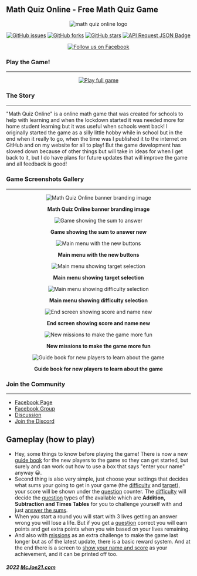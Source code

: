## Math Quiz Online - Free Math Quiz Game
<div align="center">

  <img alt="math quiz online logo" title="math quiz online logo" src="https://static.mcjoe21.com/img/1/banner.png">

  <p>
    <a href="https://github.com/mqo-game/math-quiz-game/issues"><img src="https://img.shields.io/github/issues/mqo-game/math-quiz-game?style=flat-square&logo=github" alt="GitHub issues"></a>
    <a href="https://github.com/mqo-game/math-quiz-game/forks"><img src="https://img.shields.io/github/forks/mqo-game/math-quiz-game?style=flat-square&logo=github" alt="GitHub forks"></a>
    <a href="https://github.com/mqo-game/math-quiz-game/stargazers"><img src="https://img.shields.io/github/stars/mqo-game/math-quiz-game?style=flat-square&logo=github" alt="GitHub stars"></a>
    <a href="https://api.mcjoe21.com/packages/get?id=mqo-game"><img src="https://img.shields.io/badge/API%20Request-JSON-lighthgrey?style=flat-square" alt="API Request JSON Badge "></a>
  </p>

  <p>
    <a href="https://facebook.com/MathQuizOnline"><img src="https://img.shields.io/badge/Follow%20us%20on-Facebook-blue?style=flat-square&logo=facebook" alt="Follow us on Facebook"></a>
  </p>
</div>

### Play the Game!
--------------
<div align="center">
  <p>
    <a href="https://mqo-game.com"><img src="https://img.shields.io/badge/Play%20the%20game-here-orange?style=flat-square" alt="Play full game"></a>
  </p>
</div>

### The Story
---------

"Math Quiz Online" is a online math game that was created for schools to help with learning and when the lockdown started it was needed more for home student learning but it was useful when schools went back!
I originally started the game as a silly little hobby while in school but in the end when it really to go, when the time was I published it to the internet on GitHub and on my website for all to play!
But the game development has slowed down because of other things but will take in ideas for when I get back to it, but I do have plans for future updates that will improve the game and all feedback is good!

### Game Screenshots Gallery
------------------------

<div align="center">
  <img id=gallery1 alt="Math Quiz Online banner branding image" title="Math Quiz Online banner branding image" src=https://mcjoe21.com/math-quiz/images/1-math-quiz-online-banner.jpg>

  **Math Quiz Online banner branding image**

  <img id=gallery2 alt="Game showing the sum to answer" title="Game showing the sum to answer" src=https://mcjoe21.com/math-quiz/images/2-game-showing-sum-to-answer-day.png>

  **Game showing the sum to answer new**

  <img id=gallery3 alt="Main menu with the new buttons" title="Main menu with the new buttons" src=https://mcjoe21.com/math-quiz/images/3-main-menu-new-day.png>

  **Main menu with the new buttons**

  <img id=gallery4 alt="Main menu showing target selection" title="Main menu showing target selection" src=https://mcjoe21.com/math-quiz/images/3-main-menu-showing-target-selection.png>

  **Main menu showing target selection**

  <img id=gallery5 alt="Main menu showing difficulty selection" title="Main menu showing difficulty selection" src=https://mcjoe21.com/math-quiz/images/4-main-menu-showing-difficulty-selection.png>

  **Main menu showing difficulty selection**

  <img id=gallery6 alt="End screen showing score and name new" title="End screen showing score and name new" src=https://mcjoe21.com/math-quiz/images/5-end-screen-showing-score-and-name-new-night.png>

  **End screen showing score and name new**

  <img id=gallery7 alt="New missions to make the game more fun" title="New missions to make the game more fun" src=https://mcjoe21.com/math-quiz/images/7-missions-menu-new-night.png>

  **New missions to make the game more fun**

  <img id=gallery8 alt="Guide book for new players to learn about the game" title="Guide book for new players to learn about the game" src=https://mcjoe21.com/math-quiz/images/8-guide-book-menu-new-day.png>

  **Guide book for new players to learn about the game**
</div>

### Join the Community
------------------

- [Facebook Page](https://facebook.com/MathQuizOnline)
- [Facebook Group](https://facebook.com/group/mqogame)
- [Discussion](https://github.com/mqo-game/math-quiz-game/discussions)
- [Join the Discord](https://mcjoe21.com/mq/discord)

Gameplay (how to play)
----------------------

- Hey, some things to know before playing the game! There is now a new [guide book](#gallery8) for the new players to the game so they can get started, but surely and can work out how to use a box that says "enter your name" anyway 😀.
- Second thing is also very simple, just choose your settings that decides what sums your going to get in your game (the [difficulty](#gallery5) and [target](#gallery4)), your score will be shown under the [question](#gallery2) counter. The [difficulty](#gallery5) will decide the [question](#gallery2) types of the available which are **Addition, Subtraction and Times Tables** for you to challenge yourself with and just [answer the sums](#gallery2).
- When you start a round you will start with 3 lives getting an answer wrong you will lose a life. But if you get a [question](#gallery2) correct you will earn points and get extra points when you win based on your lives remaining.
- And also with [missions](#gallery7) as an extra challenge to make the game last longer but as of the latest update, there is a basic reward system. And at the end there is a screen to [show your name and score](#gallery6) as your achievement, and it can be printed off too.

##### 2022 [McJoe21.com](https://mcjoe21.com)
